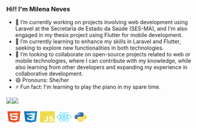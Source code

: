 ### Hi!! I'm Milena Neves

- 🔭 I’m currently working on projects involving web development using Laravel at the Secretaria de Estado da Saúde (SES-MA), and I'm also engaged in my thesis project using Flutter for mobile development.
- 🌱  I’m currently learning to enhance my skills in Laravel and Flutter, seeking to explore new functionalities in both technologies.
- 👯 I’m looking to collaborate on open-source projects related to web or mobile technologies, where I can contribute with my knowledge, while also learning from other developers and expanding my experience in collaborative development.
- 😄 Pronouns: She/her
- ⚡ Fun fact:  I'm learning to play the piano in my spare time.

<div style="display: flex; align-items: flex-start;">
  <picture style="height: 100%;">
    <source
      srcset="https://github-readme-stats.vercel.app/api?username=milenafbn&show_icons=true&theme=dracula&include_all_commits=true"
      media="(prefers-color-scheme: dark)"
    />
    <source
      srcset="https://github-readme-stats.vercel.app/api?username=milenafbn&show_icons=true&theme=dracula"
      media="(prefers-color-scheme: light), (prefers-color-scheme: no-preference)"
    />
    <img src="https://github-readme-stats.vercel.app/api?username=milenafbn&show_icons=true&theme=dracula" style="height: 100%;" />
  </picture>
  <a href="https://github.com/milenafbn" >
    <img height=195 src="https://github-readme-stats.vercel.app/api/top-langs?username=milenafbn&theme=dracula&layout=compact&langs_count=8&card_width=320" />
  </a>
</div>

<div style="display: inline_block"><br>
  <img align="center"  height="30" width="40" src="https://raw.githubusercontent.com/devicons/devicon/master/icons/html5/html5-original.svg">
  <img align="center"  height="30" width="40" src="https://raw.githubusercontent.com/devicons/devicon/master/icons/css3/css3-original.svg">
  <img align="center"  height="30" width="40" src="https://raw.githubusercontent.com/devicons/devicon/master/icons/javascript/javascript-plain.svg">
  <img align="center"  height="30" width="40" src="https://raw.githubusercontent.com/devicons/devicon/master/icons/react/react-original.svg">
  <img align="center"  height="30" width="40" src="https://raw.githubusercontent.com/devicons/devicon/master/icons/python/python-original.svg">
</div>
